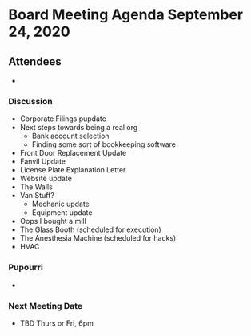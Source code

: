 # Board Meeting Agenda September 24, 2020

## Attendees
- 

### Discussion
- Corporate Filings pupdate
- Next steps towards being a real org
  - Bank account selection
  - Finding some sort of bookkeeping software
- Front Door Replacement Update
- Fanvil Update
- License Plate Explanation Letter
- Website update
- The Walls
- Van Stuff?
  - Mechanic update
  - Equipment update
- Oops I bought a mill
- The Glass Booth (scheduled for execution)
- The Anesthesia Machine (scheduled for hacks)
- HVAC

### Pupourri
- 


### Next Meeting Date
- TBD Thurs or Fri, 6pm
